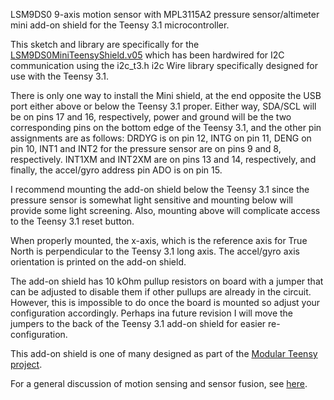 LSM9DS0 9-axis motion sensor with MPL3115A2 pressure sensor/altimeter mini add-on shield for the Teensy 3.1 microcontroller.

This sketch and library are specifically for the [LSM9DS0MiniTeensyShield.v05](https://www.oshpark.com/profiles/PeskyProducts/page/2)
which has been hardwired for I2C communication using the i2c_t3.h i2c Wire library specifically designed for use with the Teensy 3.1.

There is only one way to install the Mini shield, at the end opposite the USB port either above or below the Teensy 3.1 proper.
Either way, SDA/SCL will be on pins 17 and 16, respectively, power and ground will be the two corresponding pins on the bottom
edge of the Teensy 3.1, and the other pin assignments are as follows: DRDYG is on pin 12, INTG on pin 11, DENG on pin 10, 
INT1 and INT2 for the pressure sensor are on pins 9 and 8, respectively. INT1XM and INT2XM are on pins 13 and 14, respectively,
and finally, the accel/gyro address pin ADO is on pin 15.

I recommend mounting the add-on shield below the Teensy 3.1 since the pressure sensor is somewhat light sensitive and mounting below
will provide some light screening. Also, mounting above will complicate access to the Teensy 3.1 reset button.

When properly mounted, the x-axis, which is the reference axis for True North is perpendicular to the Teensy 3.1 long axis.
The accel/gyro axis orientation is printed on the add-on shield.

The add-on shield has 10 kOhm pullup resistors on board with a jumper that can be adjusted to disable them if other
pullups are already in the circuit. However, this is impossible to do once the board is mounted so adjust your configuration 
accordingly. Perhaps ina future revision I will move the jumpers to the back of the Teensy 3.1 add-on shield for easier
re-configuration.

This add-on shield is one of many designed as part of the [Modular Teensy project](https://github.com/kriswiner/LSM9DS0/wiki/Modular-Teensy-Project).

For a  general discussion of motion sensing and sensor fusion, see [here](https://github.com/kriswiner/MPU-6050/wiki/Affordable-9-DoF-Sensor-Fusion).
